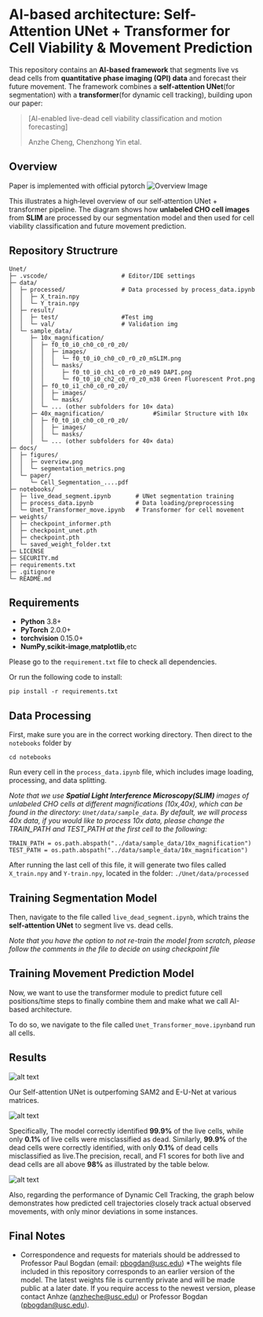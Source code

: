 # AI-based architecture: Self-Attention UNet + Transformer for Cell Viability & Movement Prediction
This repository contains an **AI-based framework** that segments live vs dead cells from **quantitative phase imaging (QPI) data**
and forecast their future movement. The framework combines a **self-attention UNet**(for segmentation) with a **transformer**(for dynamic cell tracking),
building upon our paper:
>[AI-enabled live-dead cell viability classification and
motion forecasting]
>
>Anzhe Cheng, Chenzhong Yin etal.

## Overview
Paper is implemented with official pytorch
![Overview Image](docs/figures/overview.png?raw=true "Overview workflow of the proposed architecture")

This illustrates a high‐level overview of our self‐attention UNet + transformer pipeline. The diagram shows how **unlabeled CHO cell images** from
**SLIM** are processed by our segmentation model and then used for cell viability classification and future movement prediction.

## Repository Structrure
```
Unet/
├─ .vscode/                     # Editor/IDE settings
├─ data/
│  ├─ processed/                # Data processed by process_data.ipynb
│  │  ├─ X_train.npy
│  │  └─ Y_train.npy
│  ├─ result/
│  │  ├─ test/                  #Test img
│  │  └─ val/                   # Validation img
│  └─ sample_data/
│     ├─ 10x_magnification/   
│     │  ├─ f0_t0_i0_ch0_c0_r0_z0/
│     │  │  ├─ images/
│     │  │  │  └─ f0_t0_i0_ch0_c0_r0_z0_mSLIM.png
│     │  │  └─ masks/
│     │  │     ├─ f0_t0_i0_ch1_c0_r0_z0_m49 DAPI.png
│     │  │     └─ f0_t0_i0_ch2_c0_r0_z0_m38 Green Fluorescent Prot.png
│     │  ├─ f0_t0_i1_ch0_c0_r0_z0/
│     │  │  ├─ images/
│     │  │  └─ masks/
│     │  └─ ... (other subfolders for 10× data)
│     ├─ 40x_magnification/              #Similar Structure with 10x
│     │  ├─ f0_t0_i0_ch0_c0_r0_z0/
│     │  │  ├─ images/
│     │  │  └─ masks/
│     │  └─ ... (other subfolders for 40× data)
├─ docs/
│  ├─ figures/                
│  │  ├─ overview.png
│  │  └─ segmentation_metrics.png
│  └─ paper/
│     └─ Cell_Segmentation_....pdf
├─ notebooks/
│  ├─ live_dead_segment.ipynb       # UNet segmentation training
│  ├─ process_data.ipynb            # Data loading/preprocessing
│  └─ Unet_Transformer_move.ipynb   # Transformer for cell movement
├─ weights/
│  ├─ checkpoint_informer.pth
│  ├─ checkpoint_unet.pth
│  ├─ checkpoint.pth
│  └─ saved_weight_folder.txt
├─ LICENSE
├─ SECURITY.md
├─ requirements.txt
├─ .gitignore
└─ README.md

```
## Requirements
* **Python** 3.8+
* **PyTorch** 2.0.0+
* **torchvision** 0.15.0+
*  **NumPy**,**scikit-image**,**matplotlib**,etc
  
Please go to the `requirement.txt` file to check all dependencies.

Or run the following code to install:
```
pip install -r requirements.txt
```
## Data Processing
First, make sure you are in the correct working directory. Then direct to the `notebooks` folder by
```
cd notebooks
```

Run every cell in the `process_data.ipynb` file, which includes image loading, processing, and data splitting. 

*Note that we use **Spatial Light Interference Microscopy(SLIM)** images of unlabeled CHO cells at different magnifications (10x,40x), which can
be found in the directory: `Unet/data/sample_data`. By default, we will process 40x data, if you would like to process 10x data, please change the 
TRAIN_PATH and TEST_PATH at the first cell to the following:*
```
TRAIN_PATH = os.path.abspath("../data/sample_data/10x_magnification") 
TEST_PATH = os.path.abspath("../data/sample_data/10x_magnification") 
```

After running the last cell of this file,
it will generate two files called `X_train.npy` and `Y-train.npy`, located in the folder: `./Unet/data/processed`


## Training Segmentation Model

Then, navigate to the file called `live_dead_segment.ipynb`, which trains the **self-attention UNet** to segment live vs. dead cells.

*Note that you have the option to not re-train the model from scratch, please follow the comments in the file to decide on using checkpoint file*

## Training Movement Prediction Model

Now, we want to use the transformer module to predict future cell positions/time steps to finally combine them and make what we call AI-based architecture.

To do so, we navigate to the file called `Unet_Transformer_move.ipynb`and run all cells.

## Results

![alt text](docs/figures/Segmentation_Comparison.png?raw=true "Error rate of different methods")

Our Self-attention UNet is outperfoming SAM2 and E-U-Net at various matrices. 

![alt text](docs/figures/segmentation_metrics.png?raw=true "Error rate of different methods")

Specifically,
The model correctly identified **99.9%** of the live cells, while only **0.1%** of live cells were misclassified as dead. Similarly, **99.9%** of the dead cells were correctly identified, with only **0.1%** of dead cells misclassified as live.The precision, recall, and F1 scores for both live and dead cells are all above **98%** as illustrated by the table below. 

![alt text](docs/figures/cell_move_predict.png?raw=true "Error rate of different methods")

Also, regarding the performance of Dynamic Cell Tracking, the graph below demonstrates how predicted cell trajectories closely track actual observed movements, with only minor deviations in some instances.

## Final Notes
* Correspondence and requests for materials should be addressed to Professor Paul Bogdan (email: pbogdan@usc.edu)
*The weights file included in this repository corresponds to an earlier version of the model. The latest weights file is currently private and will be made public at a later date. If you require access to the newest version, please contact Anhze (anzheche@usc.edu) or Professor Bogdan (pbogdan@usc.edu).
